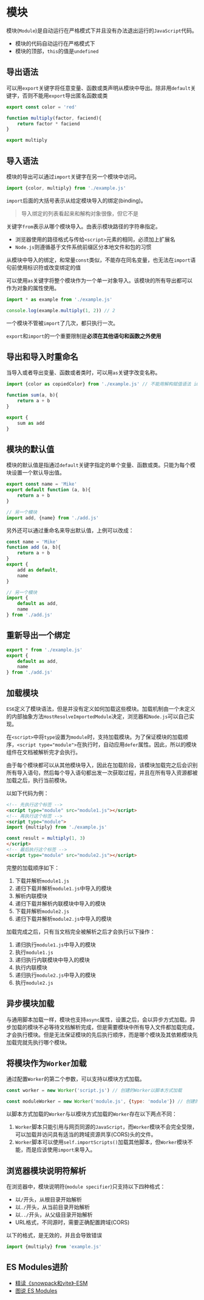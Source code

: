 # 模块

模块(`Module`)是自动运行在严格模式下并且没有办法退出运行的`JavaScript`代码。

* 模块的代码自动运行在严格模式下
* 模块的顶部，`this`的值是`undefined`

## 导出语法

可以用`export`关键字将任意变量、函数或类声明从模块中导出。除非用`default`关键字，否则不能用`export`导出匿名函数或类

```js
export const color = 'red'

function multiply(factor, faciend){
    return factor * faciend
}

export multiply
```

## 导入语法

模块的导出可以通过`import`关键字在另一个模块中访问。

```js
import {color, multiply} from './example.js'
```

`import`后面的大括号表示从给定模块导入的绑定(binding)。

> 导入绑定的列表看起来和解构对象很像，但它不是

关键字`from`表示从哪个模块导入。由表示模块路径的字符串指定。

* 浏览器使用的路径格式与传给`<script>`元素的相同，必须加上扩展名
* `Node.js`则遵循基于文件系统前缀区分本地文件和包的习惯

从模块中导入的绑定，和常量`const`类似，不能存在同名变量，也无法在`import`语句前使用标识符或改变绑定的值

可以使用`as`关键字将整个模块作为一个单一对象导入。该模块的所有导出都可以作为对象的属性使用。

```js
import * as example from './example.js'

console.log(example.multiply(1, 2)) // 2
```

一个模块不管被`import`了几次，都只执行一次。

`export`和`import`的一个重要限制是**必须在其他语句和函数之外使用**

## 导出和导入时重命名

当导入或者导出变量、函数或者类时，可以用`as`关键字改变名称。

```js
import {color as copiedColor} from './example.js' // 不能用解构赋值语法 import {color: copiedColor} from './example.js'

function sum(a, b){
    return a + b
}

export {
    sum as add
}
```

## 模块的默认值

模块的默认值是指通过`default`关键字指定的单个变量、函数或类。只能为每个模块设置一个默认导出值。

```js
export const name = 'Mike'
export default function (a, b){
    return a + b
}

// 另一个模块
import add, {name} from './add.js'
```

另外还可以通过重命名来导出默认值，上例可以改成：

```js
const name = 'Mike'
function add (a, b){
    return a + b
}
export {
    add as default,
    name
}

// 另一个模块
import {
    default as add,
    name
} from './add.js'
```

## 重新导出一个绑定

```js
export * from './example.js'
export {
    default as add,
    name
} from './add.js'
```

## 加载模块

`ES6`定义了模块语法，但是并没有定义如何加载这些模块。加载机制由一个未定义的内部抽象方法`HostResolveImportedModule`决定，浏览器和`Node.js`可以自己实现。

在`<script>`中将`type`设置为`module`时，支持加载模块。为了保证模块的加载顺序，`<script type="module">`在执行时，自动应用`defer`属性。因此，所以的模块组件在文档被解析完才会执行。

由于每个模块都可以从其他模块导入，因此在加载阶段，该模块加载完之后会识别所有导入语句，然后每个导入语句都出发一次获取过程，并且在所有导入资源都被加载之后，执行当前模块。

以如下代码为例：

```html
<!-- 先执行这个标签 -->
<script type="module" src="module1.js"></script>
<!-- 再执行这个标签 -->
<script type="module">
import {multiply} from './example.js'

const result = multiply(1, 3)
</script>
<!-- 最后执行这个标签 -->
<script type="module" src="module2.js"></script>
```

完整的加载顺序如下：

1. 下载并解析`module1.js`
2. 递归下载并解析`module1.js`中导入的模块
3. 解析内联模块
4. 递归下载并解析内联模块中导入的模块
5. 下载并解析`module2.js`
6. 递归下载并解析`module2.js`中导入的模块

加载完成之后，只有当文档完全被解析之后才会执行以下操作：

1. 递归执行`module1.js`中导入的模块
2. 执行`module1.js`
3. 递归执行内联模块中导入的模块
4. 执行内联模块
5. 递归执行`module2.js`中导入的模块
6. 执行`module2.js`

## 异步模块加载

与通用脚本加载一样，模块也支持`async`属性，设置之后，会以异步方式加载。异步加载的模块不必等待文档解析完成，但是需要模块中所有导入文件都加载完成，才会执行模块。但是无法保证模块的先后执行顺序，而是哪个模块及其依赖模块先加载完就先执行哪个模块。

## 将模块作为`Worker`加载

通过配置`Worker`的第二个参数，可以支持以模块方式加载。

```js
const worker = new Worker('script.js') // 创建的Worker以脚本方式加载

const moduleWorker = new Worker('module.js', {type: 'module'}) // 创建的Worker以模块方式加载
```

以脚本方式加载的`Worker`与以模块方式加载的`Worker`存在以下两点不同：

1. `Worker`脚本只能引用与网页同源的`JavaScript`，而`Worker`模块不会完全受限，可以加载并访问具有适当的跨域资源共享(CORS)头的文件。
2. `Worker`脚本可以使用`self.importScripts()`加载其他脚本，但`Worker`模块不能，而是应该使用`import`来导入。

## 浏览器模块说明符解析

在浏览器中，模块说明符(`module specifier`)只支持以下四种格式：

* 以`/`开头，从根目录开始解析
* 以`./`开头，从当前目录开始解析
* 以`../`开头，从父级目录开始解析
* URL格式，不同源时，需要正确配置跨域(CORS)
  
以下的格式，是无效的，并且会导致错误

```js
import {multiply} from 'example.js'
```

## ES Modules进阶

* [精读《snowpack和vite》-ESM](https://www.yuque.com/xixiaobai/xomql8/ironhk#eSVOy)
* [图说 ES Modules](https://segmentfault.com/a/1190000014318751)